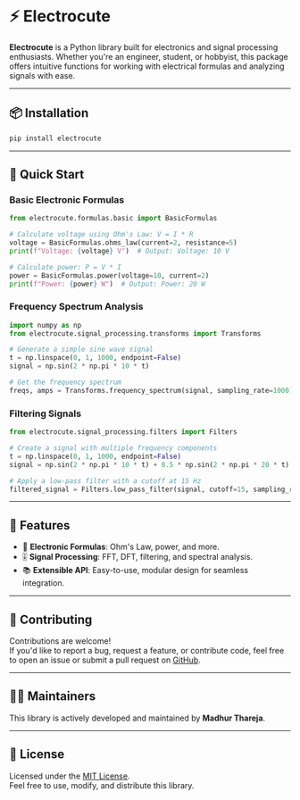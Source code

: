 # ⚡ Electrocute

**Electrocute** is a Python library built for electronics and signal processing enthusiasts. Whether you're an engineer, student, or hobbyist, this package offers intuitive functions for working with electrical formulas and analyzing signals with ease.

---

## 📦 Installation

```bash
pip install electrocute
```

---

## 🚀 Quick Start

### Basic Electronic Formulas

```python
from electrocute.formulas.basic import BasicFormulas

# Calculate voltage using Ohm's Law: V = I * R
voltage = BasicFormulas.ohms_law(current=2, resistance=5)
print(f"Voltage: {voltage} V")  # Output: Voltage: 10 V

# Calculate power: P = V * I
power = BasicFormulas.power(voltage=10, current=2)
print(f"Power: {power} W")  # Output: Power: 20 W
```

### Frequency Spectrum Analysis

```python
import numpy as np
from electrocute.signal_processing.transforms import Transforms

# Generate a simple sine wave signal
t = np.linspace(0, 1, 1000, endpoint=False)
signal = np.sin(2 * np.pi * 10 * t)

# Get the frequency spectrum
freqs, amps = Transforms.frequency_spectrum(signal, sampling_rate=1000)
```

### Filtering Signals

```python
from electrocute.signal_processing.filters import Filters

# Create a signal with multiple frequency components
t = np.linspace(0, 1, 1000, endpoint=False)
signal = np.sin(2 * np.pi * 10 * t) + 0.5 * np.sin(2 * np.pi * 20 * t)

# Apply a low-pass filter with a cutoff at 15 Hz
filtered_signal = Filters.low_pass_filter(signal, cutoff=15, sampling_rate=1000)
```

---

## 🔧 Features

- 📐 **Electronic Formulas**: Ohm's Law, power, and more.
- 🎚️ **Signal Processing**: FFT, DFT, filtering, and spectral analysis.
- 📚 **Extensible API**: Easy-to-use, modular design for seamless integration.

---

## 🤝 Contributing

Contributions are welcome!  
If you'd like to report a bug, request a feature, or contribute code, feel free to open an issue or submit a pull request on [GitHub](https://github.com/your-repo/electrocute).

---

## 👨‍💻 Maintainers

This library is actively developed and maintained by **Madhur Thareja**.

---

## 📄 License

Licensed under the [MIT License](https://opensource.org/licenses/MIT).  
Feel free to use, modify, and distribute this library.
